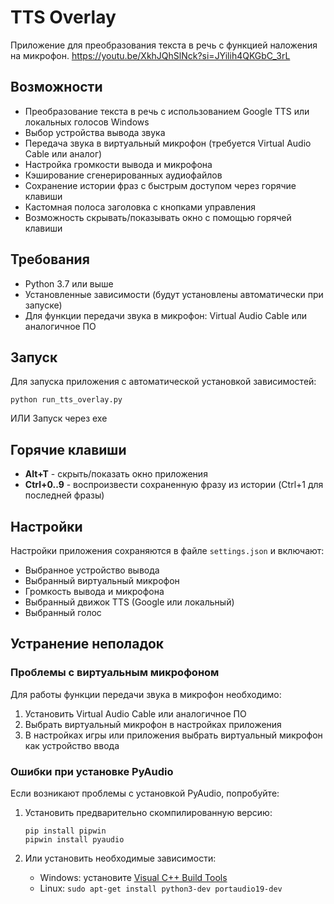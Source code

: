 # TTS Overlay

Приложение для преобразования текста в речь с функцией наложения на микрофон.
https://youtu.be/XkhJQhSlNck?si=JYilih4QKGbC_3rL

## Возможности

- Преобразование текста в речь с использованием Google TTS или локальных голосов Windows
- Выбор устройства вывода звука
- Передача звука в виртуальный микрофон (требуется Virtual Audio Cable или аналог)
- Настройка громкости вывода и микрофона
- Кэширование сгенерированных аудиофайлов
- Сохранение истории фраз с быстрым доступом через горячие клавиши
- Кастомная полоса заголовка с кнопками управления
- Возможность скрывать/показывать окно с помощью горячей клавиши

## Требования

- Python 3.7 или выше
- Установленные зависимости (будут установлены автоматически при запуске)
- Для функции передачи звука в микрофон: Virtual Audio Cable или аналогичное ПО

## Запуск

Для запуска приложения с автоматической установкой зависимостей:

```
python run_tts_overlay.py
```
ИЛИ
Запуск через ехе

## Горячие клавиши

- **Alt+T** - скрыть/показать окно приложения
- **Ctrl+0..9** - воспроизвести сохраненную фразу из истории (Ctrl+1 для последней фразы)

## Настройки

Настройки приложения сохраняются в файле `settings.json` и включают:

- Выбранное устройство вывода
- Выбранный виртуальный микрофон
- Громкость вывода и микрофона
- Выбранный движок TTS (Google или локальный)
- Выбранный голос

## Устранение неполадок

### Проблемы с виртуальным микрофоном

Для работы функции передачи звука в микрофон необходимо:

1. Установить Virtual Audio Cable или аналогичное ПО
2. Выбрать виртуальный микрофон в настройках приложения
3. В настройках игры или приложения выбрать виртуальный микрофон как устройство ввода

### Ошибки при установке PyAudio

Если возникают проблемы с установкой PyAudio, попробуйте:

1. Установить предварительно скомпилированную версию:
   ```
   pip install pipwin
   pipwin install pyaudio
   ```

2. Или установить необходимые зависимости:
   - Windows: установите [Visual C++ Build Tools](https://visualstudio.microsoft.com/visual-cpp-build-tools/)
   - Linux: `sudo apt-get install python3-dev portaudio19-dev` 
